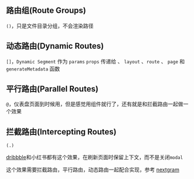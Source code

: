## 路由组(Route Groups)

`()`，只是文件目录分组，不会渲染路径

## 动态路由(Dynamic Routes)

`[]`，`Dynamic Segment` 作为 `params` `props` 传递给 、 `layout` 、`route` 、 `page` 和 `generateMetadata` 函数

## 平行路由(Parallel Routes)

`@`，仪表盘页面到时候用，但是感觉用组件就行了，还有就是和拦截路由一起做一个效果

## 拦截路由(Intercepting Routes)

`(.)`

[dribbble](https://dribbble.com/)和小红书都有这个效果，在刷新页面时保留上下文，而不是关闭`modal`

这个效果需要拦截路由，平行路由，动态路由一起配合实现，参考 [nextgram](https://github.com/vercel/nextgram)
